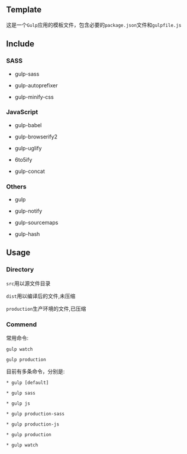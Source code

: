 ## Template

这是一个`Gulp`应用的模板文件，包含必要的`package.json`文件和`gulpfile.js`

## Include

### SASS

* gulp-sass

* gulp-autoprefixer

* gulp-minify-css

### JavaScript

* gulp-babel

* gulp-browserify2

* gulp-uglify

* 6to5ify

* gulp-concat

### Others

* gulp

* gulp-notify

* gulp-sourcemaps

* gulp-hash

## Usage

### Directory

`src`用以源文件目录

`dist`用以编译后的文件,未压缩

`production`生产环境的文件,已压缩

### Commend

常用命令:

```shell
gulp watch

gulp production
```

目前有多条命令，分别是:

```shell
* gulp [default]

* gulp sass

* gulp js

* gulp production-sass

* gulp production-js

* gulp production

* gulp watch
```

